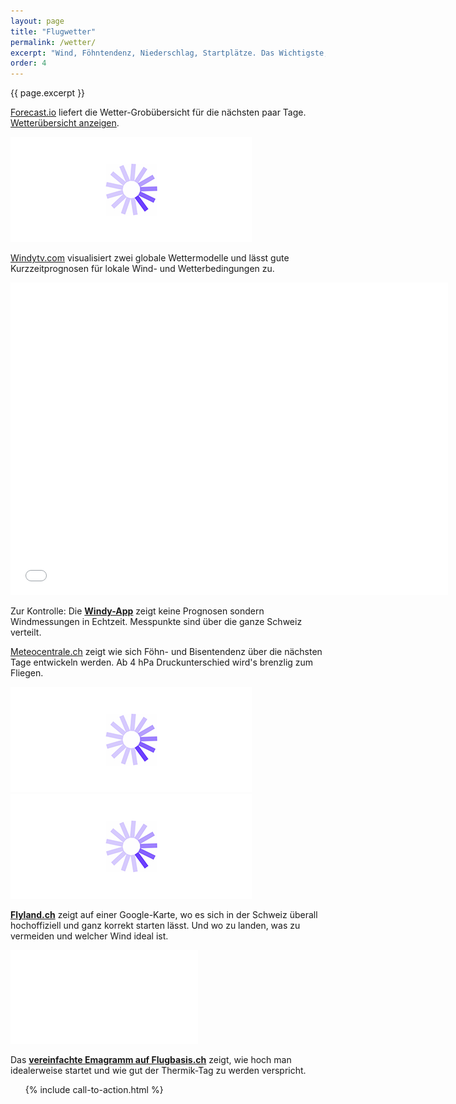 ```yaml
---
layout: page
title: "Flugwetter"
permalink: /wetter/
excerpt: "Wind, Föhntendenz, Niederschlag, Startplätze. Das Wichtigste, was du heute zum Fliegen brauchst auf einem Blick."
order: 4
---
```


<script src="https://code.jquery.com/jquery-2.1.4.min.js">
</script>

<p class="post-meta">{{ page.excerpt }}</p>

<p>
	 <a href="http://forecast.io/">Forecast.io</a> liefert die Wetter-Grobübersicht für die nächsten paar Tage. <a href="javascript:toggleVisibility('toggle');" id="tglBtn">Wetterübersicht anzeigen</a>.
</p>
<p id="toggle" class="wetter"><img id="loader" src="/loader.gif" alt=""></p>


[Windytv.com](https://www.windyty.com/) visualisiert zwei globale Wettermodelle und lässt gute Kurzzeitprognosen für lokale Wind- und Wetterbedingungen zu.

<div class="frame">
	<iframe src="/loader.gif" data-layzr="https://embed.windyty.com/?850h,clouds,2015-09-12-12,46.800,8.306,8,,menu,message,ip" width="700" height="500" frameborder="0"></iframe>
</div>

Zur Kontrolle: Die **[Windy-App](http://windy.atelier-agile.ch/balises?display_all=true)** zeigt keine Prognosen sondern Windmessungen in Echtzeit. Messpunkte sind über die ganze Schweiz verteilt.

[Meteocentrale.ch](http://www.meteocentrale.ch) zeigt wie sich Föhn- und Bisentendenz über die nächsten Tage entwickeln werden. Ab 4 hPa Druckunterschied wird's brenzlig zum Fliegen.

<div class="frame">
	<img src="/loader.gif" data-layzr="http://www.meteocentrale.ch/uploads/pics/uwz-ch_foehn_en.png">
</div>

<div class="frame">
	<img src="/loader.gif" data-layzr="http://www.meteocentrale.ch/uploads/pics/uwz-ch_bise_en.png">
</div>

**[Flyland.ch](http://flyland.ch)** zeigt auf einer Google-Karte, wo es sich in der Schweiz überall hochoffiziell und ganz korrekt starten lässt. Und wo zu landen, was zu vermeiden und welcher Wind ideal ist.

<div class="frame">
	<iframe src="/loader.gif" data-layzr="http://www.flyland.ch/fl_gis_2d_all.php?ST=1&LP=0&PP=0&CAM=0&GG=0&VZ=0&SZ=0&HI=0&BB=0" frameborder="0" allowfullscreen></iframe>
</div>

Das **[vereinfachte Emagramm auf Flugbasis.ch](http://www.flugbasis.ch/service/wetter/thermik/)** zeigt, wie hoch man idealerweise startet und wie gut der Thermik-Tag zu werden verspricht.

<ul class="post-list">
	{% include call-to-action.html %}
</ul>
